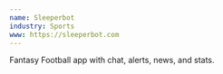 ```yaml
---
name: Sleeperbot
industry: Sports
www: https://sleeperbot.com
---
```

Fantasy Football app with chat, alerts, news, and stats.
